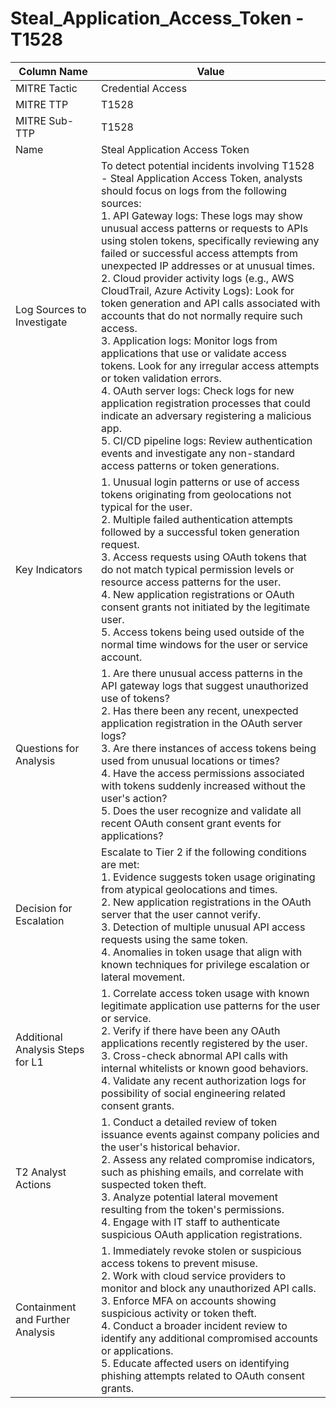 # Steal_Application_Access_Token - T1528

| Column Name | Value |
|-------------|-------|
| MITRE Tactic | Credential Access |
| MITRE TTP | T1528 |
| MITRE Sub-TTP | T1528 |
| Name | Steal Application Access Token |
| Log Sources to Investigate | To detect potential incidents involving T1528 - Steal Application Access Token, analysts should focus on logs from the following sources: <br>1. API Gateway logs: These logs may show unusual access patterns or requests to APIs using stolen tokens, specifically reviewing any failed or successful access attempts from unexpected IP addresses or at unusual times.<br>2. Cloud provider activity logs (e.g., AWS CloudTrail, Azure Activity Logs): Look for token generation and API calls associated with accounts that do not normally require such access.<br>3. Application logs: Monitor logs from applications that use or validate access tokens. Look for any irregular access attempts or token validation errors.<br>4. OAuth server logs: Check logs for new application registration processes that could indicate an adversary registering a malicious app.<br>5. CI/CD pipeline logs: Review authentication events and investigate any non-standard access patterns or token generations. |
| Key Indicators | 1. Unusual login patterns or use of access tokens originating from geolocations not typical for the user.<br>2. Multiple failed authentication attempts followed by a successful token generation request.<br>3. Access requests using OAuth tokens that do not match typical permission levels or resource access patterns for the user.<br>4. New application registrations or OAuth consent grants not initiated by the legitimate user.<br>5. Access tokens being used outside of the normal time windows for the user or service account. |
| Questions for Analysis | 1. Are there unusual access patterns in the API gateway logs that suggest unauthorized use of tokens?<br>2. Has there been any recent, unexpected application registration in the OAuth server logs?<br>3. Are there instances of access tokens being used from unusual locations or times?<br>4. Have the access permissions associated with tokens suddenly increased without the user's action?<br>5. Does the user recognize and validate all recent OAuth consent grant events for applications? |
| Decision for Escalation | Escalate to Tier 2 if the following conditions are met:<br>1. Evidence suggests token usage originating from atypical geolocations and times.<br>2. New application registrations in the OAuth server that the user cannot verify.<br>3. Detection of multiple unusual API access requests using the same token.<br>4. Anomalies in token usage that align with known techniques for privilege escalation or lateral movement. |
| Additional Analysis Steps for L1 | 1. Correlate access token usage with known legitimate application use patterns for the user or service.<br>2. Verify if there have been any OAuth applications recently registered by the user.<br>3. Cross-check abnormal API calls with internal whitelists or known good behaviors.<br>4. Validate any recent authorization logs for possibility of social engineering related consent grants. |
| T2 Analyst Actions | 1. Conduct a detailed review of token issuance events against company policies and the user's historical behavior.<br>2. Assess any related compromise indicators, such as phishing emails, and correlate with suspected token theft.<br>3. Analyze potential lateral movement resulting from the token's permissions.<br>4. Engage with IT staff to authenticate suspicious OAuth application registrations. |
| Containment and Further Analysis | 1. Immediately revoke stolen or suspicious access tokens to prevent misuse.<br>2. Work with cloud service providers to monitor and block any unauthorized API calls.<br>3. Enforce MFA on accounts showing suspicious activity or token theft.<br>4. Conduct a broader incident review to identify any additional compromised accounts or applications.<br>5. Educate affected users on identifying phishing attempts related to OAuth consent grants. |
